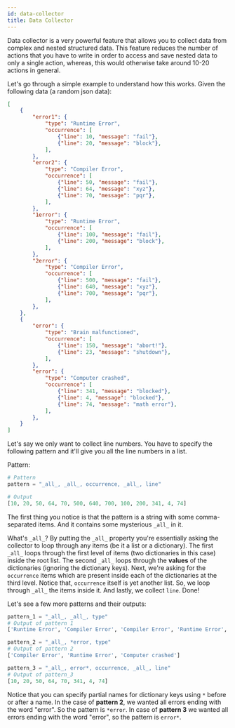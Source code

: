 ```yaml
---
id: data-collector
title: Data Collector
---
```


Data collector is a very powerful feature that allows you to collect
data from complex and nested structured data. This feature reduces the
number of actions that you have to write in order to access and save
nested data to only a single action, whereas, this would otherwise
take around 10-20 actions in general.

Let's go through a simple example to understand how this works. Given
the following data (a random json data):

```json
[
    {
        "error1": {
            "type": "Runtime Error",
            "occurrence": [
                {"line": 10, "message": "fail"},
                {"line": 20, "message": "block"},
            ],
        },
        "error2": {
            "type": "Compiler Error",
            "occurrence": [
                {"line": 50, "message": "fail"},
                {"line": 64, "message": "xyz"},
                {"line": 70, "message": "pqr"},
            ],
        },
        "1error": {
            "type": "Runtime Error",
            "occurrence": [
                {"line": 100, "message": "fail"},
                {"line": 200, "message": "block"},
            ],
        },
        "2error": {
            "type": "Compiler Error",
            "occurrence": [
                {"line": 500, "message": "fail"},
                {"line": 640, "message": "xyz"},
                {"line": 700, "message": "pqr"},
            ],
        },
    },
    {
        "error": {
            "type": "Brain malfunctioned",
            "occurrence": [
                {"line": 150, "message": "abort!"},
                {"line": 23, "message": "shutdown"},
            ],
        },
        "error": {
            "type": "Computer crashed",
            "occurrence": [
                {"line": 341, "message": "blocked"},
                {"line": 4, "message": "blocked"},
                {"line": 74, "message": "math error"},
            ],
        },
    }
]
```

Let's say we only want to collect line numbers. You have to specify
the following pattern and it'll give you all the line numbers in a
list.

Pattern:

```python
# Pattern
pattern = "_all_, _all_, occurrence, _all_, line"

# Output
[10, 20, 50, 64, 70, 500, 640, 700, 100, 200, 341, 4, 74]
```

The first thing you notice is that the pattern is a string with some
comma-separated items. And it contains some mysterious `_all_` in it.

What's `_all_`? By putting the `_all_` property you're essentially
asking the collector to loop through any items (be it a list or a
dictionary). The first `_all_` loops through the first level of items
(two dictionaries in this case) inside the root list. The second
`_all_` loops through the **values** of the dictionaries (ignoring the
dictionary keys). Next, we're asking for the `occurrence` items which
are present inside each of the dictionaries at the third level. Notice
that, `occurrence` itself is yet another list. So, we loop through
`_all_` the items inside it. And lastly, we collect `line`. Done!

Let's see a few more patterns and their outputs:

```python
pattern_1 = "_all_, _all_, type"
# Output of pattern 1
['Runtime Error', 'Compiler Error', 'Compiler Error', 'Runtime Error', 'Computer crashed']

pattern_2 = "_all_, *error, type"
# Output of pattern 2
['Compiler Error', 'Runtime Error', 'Computer crashed']

pattern_3 = "_all_, error*, occurrence, _all_, line"
# Output of pattern_3
[10, 20, 50, 64, 70, 341, 4, 74]
```

Notice that you can specify partial names for dictionary keys using
`*` before or after a name. In the case of **pattern 2**, we wanted
all errors ending with the word "error". So the pattern is `*error`.
In case of **pattern 3** we wanted all errors ending with the word
"error", so the pattern is `error*`.
